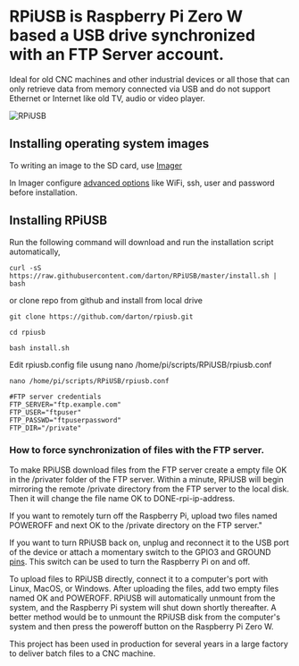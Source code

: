 # RPiUSB is Raspberry Pi Zero W based a USB drive synchronized with an FTP Server account.

Ideal for old CNC machines and other industrial devices or all those that can only retrieve data from memory connected via USB and do not support Ethernet or Internet like old TV, audio or video player.

![RPiUSB](https://github.com/darton/RPiUSB/blob/master/IMG_1295.jpeg)

## Installing operating system images 

To writing an image to the SD card, use [Imager](https://www.raspberrypi.org/downloads/)

In Imager configure [advanced options](https://www.raspberrypi.com/documentation/computers/getting-started.html#installing-the-operating-system) like WiFi, ssh, user and password before installation. 


## Installing RPiUSB

Run the following command will download and run the installation script automatically,
```
curl -sS https://raw.githubusercontent.com/darton/RPiUSB/master/install.sh | bash
```
or clone repo from github and install from local drive

```
git clone https://github.com/darton/rpiusb.git

cd rpiusb

bash install.sh
```
Edit rpiusb.config file usung nano /home/pi/scripts/RPiUSB/rpiusb.conf

```
nano /home/pi/scripts/RPiUSB/rpiusb.conf

#FTP server credentials
FTP_SERVER="ftp.example.com"
FTP_USER="ftpuser"
FTP_PASSWD="ftpuserpassword"
FTP_DIR="/private"

```

### How to force synchronization of files with the FTP server.

To make RPiUSB download files from the FTP server create a empty file OK in the /privater folder of the FTP server.
Within a minute, RPiUSB will begin mirroring the remote /private directory from the FTP server to the local disk.
Then it will change the file name OK to DONE-rpi-ip-address.

If you want to remotely turn off the Raspberry Pi, upload two files named POWEROFF and next OK to the /private directory on the FTP server."

If you want to turn RPiUSB back on, unplug and reconnect it to the USB port of the device or attach a momentary switch
to the GPIO3 and GROUND [pins](https://pinout.xyz/pinout/pin5_gpio3/). This switch can be used to turn the Raspberry Pi on and off.

To upload files to RPiUSB directly, connect it to a computer's port with Linux, MacOS, or Windows. 
After uploading the files, add two empty files named OK and POWEROFF. RPiUSB will automatically unmount from the system, 
and the Raspberry Pi system will shut down shortly thereafter.
A better method would be to unmount the RPiUSB disk from the computer's system and then press the poweroff button on the Raspberry Pi Zero W.

This project has been used in production for several years in a large factory to deliver batch files to a CNC machine.
